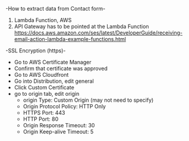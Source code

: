 
-How to extract data from Contact form-

1. Lambda Function, AWS
2. API Gateway has to be pointed at the Lambda Function
https://docs.aws.amazon.com/ses/latest/DeveloperGuide/receiving-email-action-lambda-example-functions.html

-SSL Encryption (https)-
- Go to AWS Certificate Manager
- Confirm that certificate was approved
- Go to AWS Cloudfront
- Go into Distribution, edit general
- Click Custom Certificate
- go to origin tab, edit origin
  - origin Type: Custom Origin (may not need to specify)
  - Origin Protocol Policy: HTTP Only
  - HTTPS Port: 443
  - HTTP Port: 80
  - Origin Response Timeout: 30
  - Origin Keep-alive Timeout: 5
